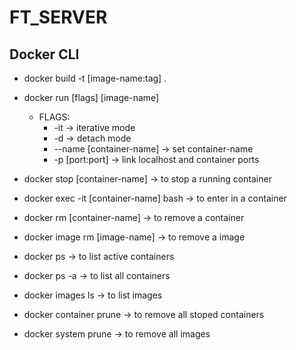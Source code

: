 # FT_SERVER

## Docker CLI
* docker build -t [image-name:tag] .

* docker run [flags] [image-name]
	* FLAGS:
		* -it -> iterative mode
		* -d  -> detach mode
		* --name [container-name] -> set container-name
		* -p [port:port] -> link localhost and container ports

* docker stop [container-name] -> to stop a running container

* docker exec -it [container-name] bash -> to enter in a container

* docker rm [container-name] -> to remove a container

* docker image rm [image-name] -> to remove a image

* docker ps -> to list active containers
* docker ps -a -> to list all containers

* docker images ls -> to list images

* docker container prune -> to remove all stoped containers

* docker system prune -> to remove all images
